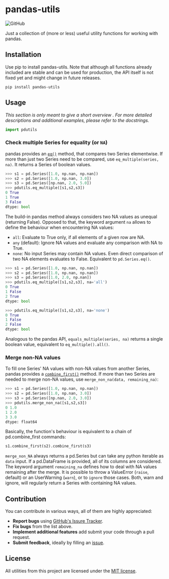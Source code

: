 # pandas-utils

![GitHub](https://img.shields.io/github/license/dontgetcaughtt/pandas-utils)
<!-- version, versioning, codecov, status -->

Just a collection of (more or less) useful utility functions for working with pandas.

## Installation

Use pip to install pandas-utils. Note that although all functions already included 
are stable and can be used for production, the API itself is not fixed yet and might 
change in future releases.
```
pip install pandas-utils
```

## Usage
_This section is only meant to give a short overview . For more detailed 
descriptions and additional examples, please refer to the docstrings._

```python
import pdutils
```

### Check multiple Series for equality (or ``NA``)

pandas provides an [``eq()``](https://pandas.pydata.org/pandas-docs/stable/reference/api/pandas.Series.eq.html) 
method, that compares two Series elementwise. If more than just two Series need 
to be compared, use ``eq_multiple(series, na)``. It returns a Series of boolean 
values. 
```python
>>> s1 = pd.Series([1.0, np.nan, np.nan])
>>> s2 = pd.Series([1.0, np.nan, 3.0])
>>> s3 = pd.Series([np.nan, 2.0, 5.0])
>>> pdutils.eq_multiple([s1,s2,s3])
0 True
1 True
3 False
dtype: bool
```

The build-in pandas method always considers two NA values as unequal (returning 
False). Opposed to that, the keyword argument ``na`` allows to define the behaviour 
when encountering NA values:
- ``all``: Evaluate to True only, if all elements of a given row are NA.
- ``any`` (default): Ignore NA values and evaluate any comparison with NA to True.
- ``none``: No input Series may contain NA values. Even direct comparison of two 
NA elements evaluates to False. Equivalent to ``pd.Series.eq()``.

```python
>>> s1 = pd.Series([1.0, np.nan, np.nan])
>>> s2 = pd.Series([1.0, np.nan, np.nan])
>>> s3 = pd.Series([1.0, 2.0, np.nan])
>>> pdutils.eq_multiple([s1,s2,s3], na='all')
0 True
1 False
2 True
dtype: bool

>>> pdutils.eq_multiple([s1,s2,s3], na='none')
0 True
1 False
2 False
dtype: bool
```

Analogous to the pandas API, ``equals_multiple(series, na)`` returns 
a single boolean value, equivalent to ``eq_multiple().all()``.

### Merge non-NA values

To fill one Series' NA values with non-NA values from another Series, pandas provides a 
[``combine_first()``](https://pandas.pydata.org/pandas-docs/stable/reference/api/pandas.Series.combine_first.html) 
method. If more than two Series are needed to merge non-NA values, use 
``merge_non_na(data, remaining_na)``:
```python
>>> s1 = pd.Series([1.0, np.nan, np.nan])
>>> s2 = pd.Series([1.0, np.nan, 3.0])
>>> s3 = pd.Series([np.nan, 2.0, 3.0])
>>> pdutils.merge_non_na([s1,s2,s3])
0 1.0
1 2.0
3 3.0
dtype: float64
```

Basically, the function's behaviour is equivalent to a chain of pd.combine_first 
commands:
```python
s1.combine_first(s2).combine_first(s3)
```

``merge_non_NA`` always returns a pd.Series but can take any python iterable as ``data`` 
input. If a pd.DataFrame is provided, all of its columns are considered. The keyword 
argument ``remaining_na`` defines how to deal with NA values remaining after the merge. 
It is possible to throw a ValueError (``raise``, default) or an UserWarning (``warn``), or to 
``ignore`` those cases. Both, warn and ignore, will regularly return a Series with containing 
NA values.

## Contribution

You can contribute in various ways, all of them are highly appreciated:
- **Report bugs** using [GitHub's Issure Tracker](https://github.com/dontgetcaughtt/pandas-utils/issues).
- **Fix bugs** from the list above.
- **Implement additional features** add submit your code through a pull request.
- **Submit feedback**, ideally by filling an [issue](https://github.com/dontgetcaughtt/pandas-utils/issues).

## License

All utilities from this project are licensed under the [MIT license](LICENSE).
